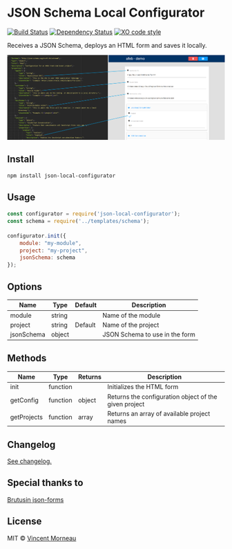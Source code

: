 # JSON Schema Local Configurator

[![Build Status](https://travis-ci.org/vincentmorneau/json-local-configurator.svg?branch=master)](https://travis-ci.org/vincentmorneau/json-local-configurator) [![Dependency Status](https://david-dm.org/vincentmorneau/json-local-configurator.svg)](https://david-dm.org/vincentmorneau/json-local-configurator) [![XO code style](https://img.shields.io/badge/code_style-XO-5ed9c7.svg)](https://github.com/sindresorhus/xo)

Receives a JSON Schema, deploys an HTML form and saves it locally.

![demo](/docs/demo.png)

## Install
```
npm install json-local-configurator
```

## Usage
```javascript
const configurator = require('json-local-configurator');
const schema = require('../templates/schema');

configurator.init({
    module: "my-module",
    project: "my-project",
    jsonSchema: schema
});
```

## Options
Name | Type | Default | Description
--- | --- | --- | ---
module | string | | Name of the module
project | string | Default | Name of the project
jsonSchema | object | | JSON Schema to use in the form

## Methods
Name | Type | Returns | Description
--- | --- | --- | ---
init | function | | Initializes the HTML form
getConfig | function | object | Returns the configuration object of the given project
getProjects | function | array | Returns an array of available project names

## Changelog
[See changelog.](changelog.md)

## Special thanks to
[Brutusin json-forms](https://github.com/brutusin/json-forms)

## License
MIT © [Vincent Morneau](http://vmorneau.me)
